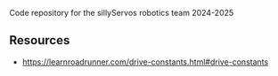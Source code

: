 Code repository for the sillyServos robotics team 2024-2025 


<h2>Resources</h2>
<ul>
  <li><a href="https://learnroadrunner.com/drive-constants.html#drive-constants" target="_blank">https://learnroadrunner.com/drive-constants.html#drive-constants</a></li>
</ul>

